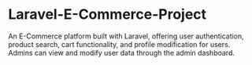 # Laravel-E-Commerce-Project
An E-Commerce platform built with Laravel, offering user authentication, product search, cart functionality, and profile modification for users. Admins can view and modify user data through the admin dashboard.
